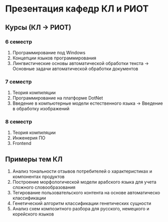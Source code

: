 # Презентация кафедр КЛ и РИОТ

## Курсы (КЛ -> РИОТ)
### 6 семестр
1. Программирование под Windows
1. Концепции языков программирования
1. Лингвистические основы автоматической обработки текста -> Основные задачи автоматической обработки документов

### 7 семестр
1. Теория компиляции
1. Программирование на платформе DotNet
1. Введение в компьютерные модели естественного языка -> Введение в обработку изображений

### 8 семестр
1. Теория компиляции
1. Инженерия ПО
1. Frontend

## Примеры тем КЛ
1. Анализ тональности отзывов потребителей о характеристиках и компонентах продуктов
1. Построение морфологической модели арабского языка для учета сложного словообразования
1. Тегирование пользовательского контента на основе автоматическо классификации
1. Генетический алгоритм классификации генетических сущности
1. Анализ схем композитного разбора для русского, немецкого и корейского языков
